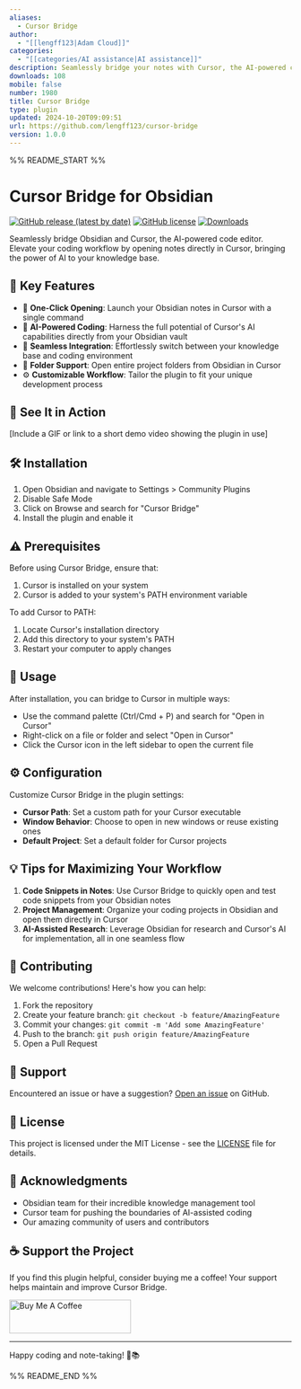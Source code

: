 ```yaml
---
aliases:
  - Cursor Bridge
author:
  - "[[lengff123|Adam Cloud]]"
categories:
  - "[[categories/AI assistance|AI assistance]]"
description: Seamlessly bridge your notes with Cursor, the AI-powered code editor. Open notes directly in Cursor to enhance your workflow.
downloads: 108
mobile: false
number: 1980
title: Cursor Bridge
type: plugin
updated: 2024-10-20T09:09:51
url: https://github.com/lengff123/cursor-bridge
version: 1.0.0
---
```


%% README_START %%

# Cursor Bridge for Obsidian



[![GitHub release (latest by date)](https://img.shields.io/github/v/release/lengff123/cursor-bridge)](https://github.com/lengff123/cursor-bridge/releases/latest)
[![GitHub license](https://img.shields.io/github/license/lengff123/cursor-bridge)](https://github.com/lengff123/cursor-bridge/blob/main/LICENSE)
[![Downloads](https://img.shields.io/github/downloads/lengff123/cursor-bridge/total.svg)](https://github.com/lengff123/cursor-bridge/releases/)

Seamlessly bridge Obsidian and Cursor, the AI-powered code editor. Elevate your coding workflow by opening notes directly in Cursor, bringing the power of AI to your knowledge base.

## 🌟 Key Features

- 🚀 **One-Click Opening**: Launch your Obsidian notes in Cursor with a single command
- 🧠 **AI-Powered Coding**: Harness the full potential of Cursor's AI capabilities directly from your Obsidian vault
- 🔄 **Seamless Integration**: Effortlessly switch between your knowledge base and coding environment
- 📁 **Folder Support**: Open entire project folders from Obsidian in Cursor
- ⚙️ **Customizable Workflow**: Tailor the plugin to fit your unique development process

## 🎥 See It in Action

[Include a GIF or link to a short demo video showing the plugin in use]

## 🛠️ Installation

1. Open Obsidian and navigate to Settings > Community Plugins
2. Disable Safe Mode
3. Click on Browse and search for "Cursor Bridge"
4. Install the plugin and enable it

## ⚠️ Prerequisites

Before using Cursor Bridge, ensure that:
1. Cursor is installed on your system
2. Cursor is added to your system's PATH environment variable

To add Cursor to PATH:
1. Locate Cursor's installation directory
2. Add this directory to your system's PATH
3. Restart your computer to apply changes

## 🚀 Usage

After installation, you can bridge to Cursor in multiple ways:

- Use the command palette (Ctrl/Cmd + P) and search for "Open in Cursor"
- Right-click on a file or folder and select "Open in Cursor"
- Click the Cursor icon in the left sidebar to open the current file

## ⚙️ Configuration

Customize Cursor Bridge in the plugin settings:

- **Cursor Path**: Set a custom path for your Cursor executable
- **Window Behavior**: Choose to open in new windows or reuse existing ones
- **Default Project**: Set a default folder for Cursor projects

## 💡 Tips for Maximizing Your Workflow

1. **Code Snippets in Notes**: Use Cursor Bridge to quickly open and test code snippets from your Obsidian notes
2. **Project Management**: Organize your coding projects in Obsidian and open them directly in Cursor
3. **AI-Assisted Research**: Leverage Obsidian for research and Cursor's AI for implementation, all in one seamless flow

## 🤝 Contributing

We welcome contributions! Here's how you can help:

1. Fork the repository
2. Create your feature branch: `git checkout -b feature/AmazingFeature`
3. Commit your changes: `git commit -m 'Add some AmazingFeature'`
4. Push to the branch: `git push origin feature/AmazingFeature`
5. Open a Pull Request

## 🐛 Support

Encountered an issue or have a suggestion? [Open an issue](https://github.com/lengff123/cursor-bridge/issues) on GitHub.

## 📜 License

This project is licensed under the MIT License - see the [LICENSE](LICENSE) file for details.

## 🙏 Acknowledgments

- Obsidian team for their incredible knowledge management tool
- Cursor team for pushing the boundaries of AI-assisted coding
- Our amazing community of users and contributors

## ☕ Support the Project

If you find this plugin helpful, consider buying me a coffee! Your support helps maintain and improve Cursor Bridge.

<a href="https://www.buymeacoffee.com/your_username" target="_blank"><img src="https://cdn.buymeacoffee.com/buttons/v2/default-yellow.png" alt="Buy Me A Coffee" style="height: 60px !important;width: 217px !important;" ></a>

---

Happy coding and note-taking! 🚀📚


%% README_END %%